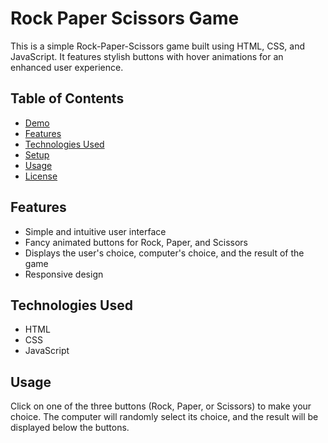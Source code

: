 # Rock Paper Scissors Game

This is a simple Rock-Paper-Scissors game built using HTML, CSS, and JavaScript. It features stylish buttons with hover animations for an enhanced user experience.

## Table of Contents

- [Demo](#demo)
- [Features](#features)
- [Technologies Used](#technologies-used)
- [Setup](#setup)
- [Usage](#usage)
- [License](#license)


## Features

- Simple and intuitive user interface
- Fancy animated buttons for Rock, Paper, and Scissors
- Displays the user's choice, computer's choice, and the result of the game
- Responsive design

## Technologies Used

- HTML
- CSS
- JavaScript



## Usage

Click on one of the three buttons (Rock, Paper, or Scissors) to make your choice. The computer will randomly select its choice, and the result will be displayed below the buttons.

